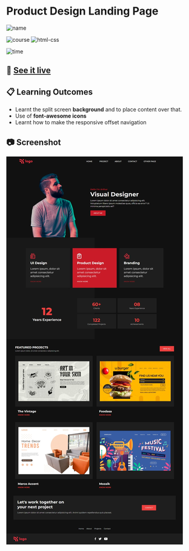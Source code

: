 # Product Design Landing Page

![name](https://img.shields.io/badge/Shubham-Somvanshi-blue)

![course](https://img.shields.io/badge/-full--stack--js--bootcamp-red)
![html-css](https://img.shields.io/badge/HTML%20%2F%20CSS-Project--15-green)

![time](https://img.shields.io/badge/time--to--complete-9--hrs--approx.-yellowgreen)

## :link: [See it live](https://portsomu.netlify.app/)


## :clipboard: Learning Outcomes 

- Learnt the split screen **background** and to place content over that. 
- Use of **font-awesome icons**
- Learnt how to make the responsive offset navigation

## :camera: Screenshot
![screenshot](./images/15.jpeg)

